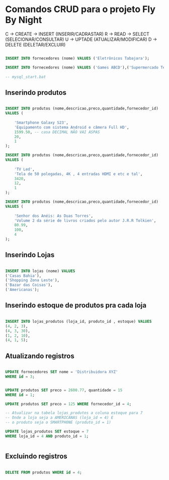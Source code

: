 # Comandos CRUD para o projeto Fly By Night 

C -> CREATE -> INSERT (INSERIR/CADRASTAR)
R -> READ -> SELECT (SELECIONAR/CONSULTAR)
U -> UPTADE (ATUALIZAR/MODIFICAR)
D -> DELETE (DELETAR/EXCLUIR)

```sql

INSERT INTO fornecedores (nome) VALUES ('Eletrônicos Tabajara');

INSERT INTO fornecedores (nome) VALUES ('Games ABCD'),('Supermercado Tem de Tudo'),('Livraria Demais da Conta');
 
-- mysql_start.bat

```

## Inserindo produtos 

```sql

INSERT INTO produtos (nome,descricao,preco,quantidade,fornecedor_id) 
VALUES (
    
    'Smartphone Galaxy S23',
    'Equipamento com sistema Android e câmera Full HD',
    1599.50, -- casa DECIMAL NÃO VAI ASPAS
    20,
    1
);

INSERT INTO produtos (nome,descricao,preco,quantidade,fornecedor_id) 
VALUES (
    
    'TV Led',
    'Tela de 50 polegadas, 4K , 4 entradas HDMI e etc e tal',
    3420, 
    12,
    1
);

INSERT INTO produtos (nome,descricao,preco,quantidade,fornecedor_id) 
VALUES (
    
    'Senhor dos Anéis: As Duas Torres',
    'Volume 2 da série de livros criados pelo autor J.R.R Tolkien',
    80.99, 
    100,
    4
);


```

## Inserindo Lojas

```sql

INSERT INTO lojas (nome) VALUES
('Casas Bahia'),
('Shopping Zona Leste'),
('Bazar das Coisas'),
('Americanas');


```

## Inserindo estoque de produtos pra cada loja


```sql

INSERT INTO lojas_produtos (loja_id, produto_id , estoque) VALUES
(4, 2, 3),
(4, 3, 30),
(1, 2, 10),
(4, 1, 5);

```

## Atualizando registros 

```sql

UPDATE fornecedores SET nome = 'Distribuidora XYZ'
WHERE id = 3;


UPDATE produtos SET preco = 2600.77, quantidade = 15
WHERE id = 1;

UPDATE produtos SET preco = 125 WHERE fornecedor_id = 4;

-- Atualizar na tabela lojas_produtos a coluna estoque para 7 
-- Onde a loja seja a AMERICANAS (loja_id = 4) E 
-- o produto seja o SMARTPHONE (produto_id = 1)

UPDATE lojas_produtos SET estoque = 7 
WHERE loja_id = 4 AND produto_id = 1;



```

## Excluindo registros 


```sql

DELETE FROM produtos WHERE id = 4;


```











